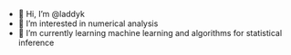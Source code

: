 - 👋 Hi, I’m @laddyk
- 👀 I’m interested in numerical analysis
- 🌱 I’m currently learning machine learning and algorithms for statistical inference

<!---
laddyk/laddyk is a ✨ special ✨ repository because its `README.md` (this file) appears on your GitHub profile.
You can click the Preview link to take a look at your changes.
--->
